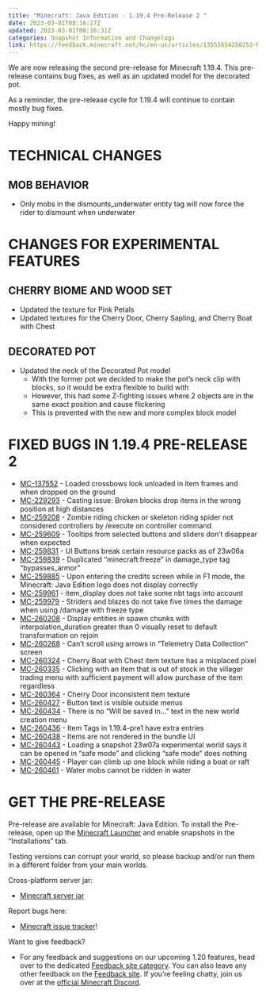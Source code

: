 ```yaml
---
title: "Minecraft: Java Edition - 1.19.4 Pre-Release 2 "
date: 2023-03-01T08:16:27Z
updated: 2023-03-01T08:16:31Z
categories: Snapshot Information and Changelogs
link: https://feedback.minecraft.net/hc/en-us/articles/13555654250253-Minecraft-Java-Edition-1-19-4-Pre-Release-2-
---
```


We are now releasing the second pre-release for Minecraft 1.19.4. This pre-release contains bug fixes, as well as an updated model for the decorated pot.

As a reminder, the pre-release cycle for 1.19.4 will continue to contain mostly bug fixes.

Happy mining!

# TECHNICAL CHANGES

## MOB BEHAVIOR

- Only mobs in the dismounts_underwater entity tag will now force the rider to dismount when underwater

# CHANGES FOR EXPERIMENTAL FEATURES

## CHERRY BIOME AND WOOD SET

- Updated the texture for Pink Petals
- Updated textures for the Cherry Door, Cherry Sapling, and Cherry Boat with Chest

## DECORATED POT

- Updated the neck of the Decorated Pot model
  - With the former pot we decided to make the pot’s neck clip with blocks, so it would be extra flexible to build with
  - However, this had some Z-fighting issues where 2 objects are in the same exact position and cause flickering
  - This is prevented with the new and more complex block model

# FIXED BUGS IN 1.19.4 PRE-RELEASE 2

- [MC-137552](https://bugs.mojang.com/browse/MC-137552) - Loaded crossbows look unloaded in item frames and when dropped on the ground
- [MC-229293](https://bugs.mojang.com/browse/MC-229293) - Casting issue: Broken blocks drop items in the wrong position at high distances
- [MC-259208](https://bugs.mojang.com/browse/MC-259208) - Zombie riding chicken or skeleton riding spider not considered controllers by /execute on controller command
- [MC-259609](https://bugs.mojang.com/browse/MC-259609) - Tooltips from selected buttons and sliders don’t disappear when expected
- [MC-259831](https://bugs.mojang.com/browse/MC-259831) - UI Buttons break certain resource packs as of 23w06a
- [MC-259839](https://bugs.mojang.com/browse/MC-259839) - Duplicated “minecraft:freeze” in damage_type tag “bypasses_armor”
- [MC-259885](https://bugs.mojang.com/browse/MC-259885) - Upon entering the credits screen while in F1 mode, the Minecraft: Java Edition logo does not display correctly
- [MC-259961](https://bugs.mojang.com/browse/MC-259961) - item_display does not take some nbt tags into account
- [MC-259979](https://bugs.mojang.com/browse/MC-259979) - Striders and blazes do not take five times the damage when using /damage with freeze type
- [MC-260208](https://bugs.mojang.com/browse/MC-260208) - Display entities in spawn chunks with interpolation_duration greater than 0 visually reset to default transformation on rejoin
- [MC-260268](https://bugs.mojang.com/browse/MC-260268) - Can’t scroll using arrows in “Telemetry Data Collection” screen
- [MC-260324](https://bugs.mojang.com/browse/MC-260324) - Cherry Boat with Chest item texture has a misplaced pixel
- [MC-260335](https://bugs.mojang.com/browse/MC-260335) - Clicking with an item that is out of stock in the villager trading menu with sufficient payment will allow purchase of the item regardless
- [MC-260364](https://bugs.mojang.com/browse/MC-260364) - Cherry Door inconsistent item texture
- [MC-260427](https://bugs.mojang.com/browse/MC-260427) - Button text is visible outside menus
- [MC-260434](https://bugs.mojang.com/browse/MC-260434) - There is no “Will be saved in…” text in the new world creation menu
- [MC-260436](https://bugs.mojang.com/browse/MC-260436) - Item Tags in 1.19.4-pre1 have extra entries
- [MC-260438](https://bugs.mojang.com/browse/MC-260438) - Items are not rendered in the bundle UI
- [MC-260443](https://bugs.mojang.com/browse/MC-260443) - Loading a snapshot 23w07a experimental world says it can be opened in “safe mode” and clicking “safe mode” does nothing
- [MC-260445](https://bugs.mojang.com/browse/MC-260445) - Player can climb up one block while riding a boat or raft
- [MC-260461](https://bugs.mojang.com/browse/MC-260461) - Water mobs cannot be ridden in water

# GET THE PRE-RELEASE

Pre-release are available for Minecraft: Java Edition. To install the Pre-release, open up the [Minecraft Launcher](https://www.minecraft.net/download.html) and enable snapshots in the “Installations” tab.

Testing versions can corrupt your world, so please backup and/or run them in a different folder from your main worlds.

Cross-platform server jar:

- [Minecraft server jar](https://piston-data.mojang.com/v1/objects/d0b48d637834e879c16de26ffc11226d2d8e6772/server.jar)

Report bugs here:

- [Minecraft issue tracker](https://bugs.mojang.com/projects/MC/summary)!

Want to give feedback?

- For any feedback and suggestions on our upcoming 1.20 features, head over to the dedicated [Feedback site category](https://aka.ms/MC120Feedback). You can also leave any other feedback on the [Feedback site](https://aka.ms/JavaSnapshotFeedback). If you’re feeling chatty, join us over at the [official Minecraft Discord](https://discordapp.com/invite/minecraft).
